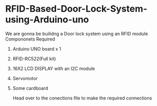 # RFID-Based-Door-Lock-System-using-Arduino-uno
We are gonna be builidng a Door lock system using an RFID module 
Compononets Required 
1) Arduino UNO board x 1
2) RFID-RC522(Full kit)
3) 16X2 LCD DISPLAY with an I2C module 
4) Servomotor
5) Some cardboard

   Head over to the conections file to make the required connections 
